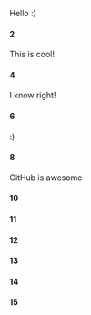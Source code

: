 Hello :)
#### 2
This is cool!
#### 4
I know right!
#### 6
:)
#### 8
GitHub is awesome
#### 10
#### 11
#### 12
#### 13
#### 14
#### 15